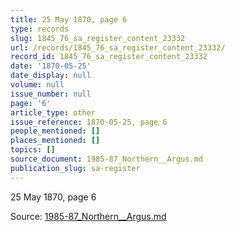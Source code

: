 ```yaml
---
title: 25 May 1870, page 6
type: records
slug: 1845_76_sa_register_content_23332
url: /records/1845_76_sa_register_content_23332/
record_id: 1845_76_sa_register_content_23332
date: '1870-05-25'
date_display: null
volume: null
issue_number: null
page: '6'
article_type: other
issue_reference: 1870-05-25, page 6
people_mentioned: []
places_mentioned: []
topics: []
source_document: 1985-87_Northern__Argus.md
publication_slug: sa-register
---
```


25 May 1870, page 6

Source: [1985-87_Northern__Argus.md](/downloads/markdown/1985-87_Northern__Argus.md)
